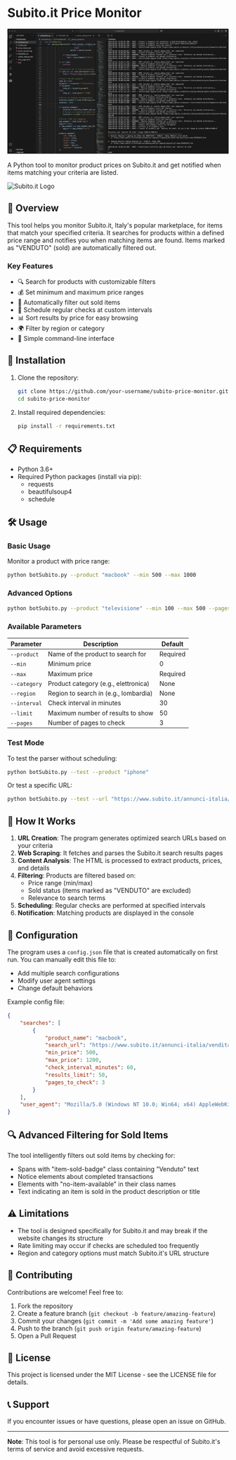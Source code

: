 # Subito.it Price Monitor

![Descrizione immagine](img.png)

A Python tool to monitor product prices on Subito.it and get notified when items matching your criteria are listed.

![Subito.it Logo](https://encrypted-tbn0.gstatic.com/images?q=tbn:ANd9GcTTw-OwPfhsvtbnnSB5KaoHBP0Xczbu_51LtQ&s)

## 📖 Overview

This tool helps you monitor Subito.it, Italy's popular marketplace, for items that match your specified criteria. It searches for products within a defined price range and notifies you when matching items are found. Items marked as "VENDUTO" (sold) are automatically filtered out.

### Key Features

- 🔍 Search for products with customizable filters
- 💰 Set minimum and maximum price ranges
- 🚫 Automatically filter out sold items
- 🔄 Schedule regular checks at custom intervals
- 📊 Sort results by price for easy browsing
- 🌍 Filter by region or category
- 📱 Simple command-line interface

## 🚀 Installation

1. Clone the repository:
   ```bash
   git clone https://github.com/your-username/subito-price-monitor.git
   cd subito-price-monitor
   ```

2. Install required dependencies:
   ```bash
   pip install -r requirements.txt
   ```

## 📋 Requirements

- Python 3.6+
- Required Python packages (install via pip):
  - requests
  - beautifulsoup4
  - schedule

## 🛠️ Usage

### Basic Usage

Monitor a product with price range:

```bash
python botSubito.py --product "macbook" --min 500 --max 1000
```

### Advanced Options

```bash
python botSubito.py --product "televisione" --min 100 --max 500 --pages 5 --interval 60 --region lombardia --category elettronica
```

### Available Parameters

| Parameter     | Description                              | Default   |
|---------------|------------------------------------------|-----------|
| `--product`   | Name of the product to search for        | Required  |
| `--min`       | Minimum price                            | 0         |
| `--max`       | Maximum price                            | Required  |
| `--category`  | Product category (e.g., elettronica)     | None      |
| `--region`    | Region to search in (e.g., lombardia)    | None      |
| `--interval`  | Check interval in minutes                | 30        |
| `--limit`     | Maximum number of results to show        | 50        |
| `--pages`     | Number of pages to check                 | 3         |

### Test Mode

To test the parser without scheduling:

```bash
python botSubito.py --test --product "iphone"
```

Or test a specific URL:

```bash
python botSubito.py --test --url "https://www.subito.it/annunci-italia/vendita/usato/?q=playstation"
```

## 🧰 How It Works

1. **URL Creation**: The program generates optimized search URLs based on your criteria
2. **Web Scraping**: It fetches and parses the Subito.it search results pages
3. **Content Analysis**: The HTML is processed to extract products, prices, and details
4. **Filtering**: Products are filtered based on:
   - Price range (min/max)
   - Sold status (items marked as "VENDUTO" are excluded)
   - Relevance to search terms
5. **Scheduling**: Regular checks are performed at specified intervals
6. **Notification**: Matching products are displayed in the console

## 📝 Configuration

The program uses a `config.json` file that is created automatically on first run. You can manually edit this file to:

- Add multiple search configurations
- Modify user agent settings
- Change default behaviors

Example config file:

```json
{
    "searches": [
        {
            "product_name": "macbook",
            "search_url": "https://www.subito.it/annunci-italia/vendita/usato/?q=macbook",
            "min_price": 500,
            "max_price": 1200,
            "check_interval_minutes": 60,
            "results_limit": 50,
            "pages_to_check": 3
        }
    ],
    "user_agent": "Mozilla/5.0 (Windows NT 10.0; Win64; x64) AppleWebKit/537.36 (KHTML, like Gecko) Chrome/120.0.0.0 Safari/537.36"
}
```

## 🔍 Advanced Filtering for Sold Items

The tool intelligently filters out sold items by checking for:
- Spans with "item-sold-badge" class containing "Venduto" text
- Notice elements about completed transactions
- Elements with "no-item-available" in their class names
- Text indicating an item is sold in the product description or title

## ⚠️ Limitations

- The tool is designed specifically for Subito.it and may break if the website changes its structure
- Rate limiting may occur if checks are scheduled too frequently
- Region and category options must match Subito.it's URL structure

## 🤝 Contributing

Contributions are welcome! Feel free to:
1. Fork the repository
2. Create a feature branch (`git checkout -b feature/amazing-feature`)
3. Commit your changes (`git commit -m 'Add some amazing feature'`)
4. Push to the branch (`git push origin feature/amazing-feature`)
5. Open a Pull Request

## 📜 License

This project is licensed under the MIT License - see the LICENSE file for details.

## 📞 Support

If you encounter issues or have questions, please open an issue on GitHub.

---

**Note**: This tool is for personal use only. Please be respectful of Subito.it's terms of service and avoid excessive requests.